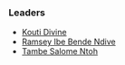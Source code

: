 ### Leaders
* [Kouti Divine](mailto:kouti.divine@owasp.org)
* [Ramsey Ibe Bende Ndive](mailto:ramsey.ibe@owasp.org)
* [Tambe Salome Ntoh](mailto:tambe.salome@owasp.org)
